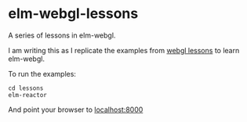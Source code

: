 # elm-webgl-lessons

A series of lessons in elm-webgl.

I am writing this as I replicate the examples from [webgl lessons](http://learningwebgl.com/blog/?page_id=1217) to learn elm-webgl.

To run the examples:

````
cd lessons
elm-reactor
`````

And point your browser to [localhost:8000](http://localhost:8000)
